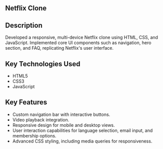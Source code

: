 ## Netflix Clone
## Description
Developed a responsive, multi-device Netflix clone using HTML, CSS, and JavaScript. Implemented core UI components such as navigation, hero section, and FAQ, replicating Netflix's user interface.

## Key Technologies Used
- HTML5
- CSS3
- JavaScript

## Key Features
- Custom navigation bar with interactive buttons.
- Video playback integration.
- Responsive design for mobile and desktop views.
- User interaction capabilities for language selection, email input, and membership options.
- Advanced CSS styling, including media queries for responsiveness.
